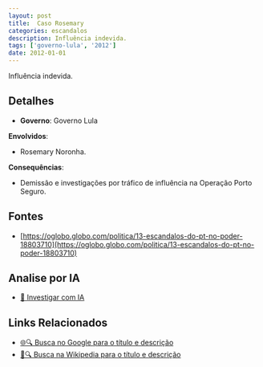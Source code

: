 ```yaml
---
layout: post
title:  Caso Rosemary
categories: escandalos
description: Influência indevida.
tags: ['governo-lula', '2012']
date: 2012-01-01
---
```


Influência indevida.

## Detalhes
- **Governo**: Governo Lula

**Envolvidos**:
- Rosemary Noronha.


**Consequências**:
- Demissão e investigações por tráfico de influência na Operação Porto Seguro.


## Fontes
- [https://oglobo.globo.com/politica/13-escandalos-do-pt-no-poder-18803710](https://oglobo.globo.com/politica/13-escandalos-do-pt-no-poder-18803710)


## Analise por IA
- [🤖 Investigar com IA](https://www.perplexity.ai/search?q=Caso%20Rosemary%20Influ%C3%AAncia%20indevida.%20Governo%20Lula)

## Links Relacionados
- [🌐🔍 Busca no Google para o título e descrição](https://www.google.com/search?q=Caso%20Rosemary%20Influ%C3%AAncia%20indevida.%20Governo%20Lula)
- [📖🔍 Busca na Wikipedia para o título e descrição](https://pt.wikipedia.org/w/index.php?search=Caso%20Rosemary%20Influ%C3%AAncia%20indevida.%20Governo%20Lula)

